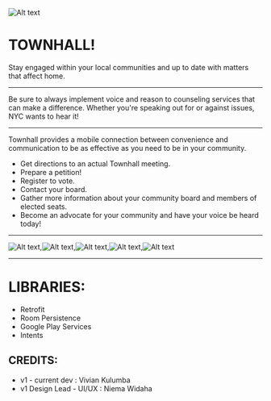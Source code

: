![Alt text](Townhall_icon.png)


TOWNHALL!
===========

Stay engaged within your local communities and up to date with matters that affect home. 

----------------------------------------------------------------------------------------
Be sure to always implement voice and reason to counseling services that can make a difference. 
Whether you're speaking out for or against issues, NYC wants to hear it! 

----------------------------------------------------------------------
Townhall provides a mobile connection between convenience and communication to be as effective as you need to be in your community.

* Get directions to an actual Townhall meeting.
* Prepare a petition!
* Register to vote.
* Contact your board.
* Gather more information about your community board and members of elected seats.
* Become an advocate for your community and have your voice be heard today!
-----------------------------------------------------------------------------

![Alt text](Screenshot_2018-10-07-22-39-59.png),![Alt text](Screenshot_2018-10-07-22-40-09.png),![Alt text](Screenshot_2018-10-15-11-30-51.png),![Alt text](Screenshot_2018-10-07-22-40-41.png),![Alt text](Screenshot_2018-10-15-11-33-37.png)

_____________________________________________________________________________________________________________________________________________________________________________________________________________________________________________________________________________________________________________________________________________________________________

LIBRARIES:
===========

* Retrofit
* Room Persistence
* Google Play Services
* Intents

CREDITS:
----------
* v1 - current dev : Vivian Kulumba
* v1 Design Lead - UI/UX : Niema Widaha
